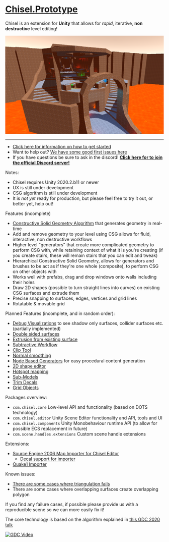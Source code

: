 # [Chisel.Prototype](https://github.com/RadicalCSG/Chisel.Prototype)

Chisel is an extension for **Unity** that allows for _rapid_, iterative, **non destructive** level editing!

![Example](Documentation/Images/chisel_example.png)

---
* [Click here for information on how to get started](GettingStarted.md)
* Want to help out? [We have some good first issues here](https://github.com/RadicalCSG/Chisel.Prototype/labels/good%20first%20issue)
* If you have questions be sure to ask in the discord! **[Click here for to join the official Discord server!](https://discord.gg/zttNkPQ)**

Notes:
- Chisel requires Unity 2020.2.b11 or newer
- UX is still under development
- CSG algorithm is still under development
- It is *not yet* ready for production, but please feel free to try it out, or better yet, help out!

Features (incomplete)
* [Constructive Solid Geometry Algorithm](http://www.youtube.com/watch?v=Iqmg4gblreo) that generates geometry in real-time
* Add and remove geometry to your level using CSG allows for fluid, interactive, non destructive workflows
* Higher level "generators" that create more complicated geometry to perform CSG with, while retaining context of what it is you're creating (if you create stairs, these will remain stairs that you can edit and tweak)
* Hierarchical Constructive Solid Geometry, allows for generators and brushes to be act as if they're one whole (composite), to perform CSG on other objects with
* Works well with prefabs, drag and drop windows onto walls including their holes
* Draw 2D shapes (possible to turn straight lines into curves) on existing CSG surfaces and extrude them
* Precise snapping to surfaces, edges, vertices and grid lines
* Rotatable & movable grid

Planned Features (incomplete, and in random order):
* [Debug Visualizations](https://github.com/RadicalCSG/Chisel.Prototype/issues/118) to see shadow only surfaces, collider surfaces etc.  (partially implemented)
* [Double sided surfaces](https://github.com/RadicalCSG/Chisel.Prototype/issues/226)
* [Extrusion from existing surface](https://github.com/RadicalCSG/Chisel.Prototype/issues/19)
* [Subtractive Workflow](https://github.com/RadicalCSG/Chisel.Prototype/issues/14)
* [Clip Tool](https://github.com/RadicalCSG/Chisel.Prototype/issues/15)
* [Normal smoothing](https://github.com/RadicalCSG/Chisel.Prototype/issues/184)
* [Node Based Generators](https://github.com/RadicalCSG/Chisel.Prototype/issues/94) for easy procedural content generation
* [2D shape editor](https://github.com/RadicalCSG/Chisel.Prototype/issues/260)
* [Hotspot mapping](https://github.com/RadicalCSG/Chisel.Prototype/issues/173)
* [Sub-Models](https://github.com/RadicalCSG/Chisel.Prototype/issues/259)
* [Trim Decals](https://github.com/RadicalCSG/Chisel.Prototype/issues/117)
* [Grid Objects](https://github.com/RadicalCSG/Chisel.Prototype/issues/121)


Packages overview:
* `com.chisel.core` Low-level API and functionality (based on DOTS technology)
* `com.chisel.editor` Unity Scene Editor functionality and API, tools and UI
* `com.chisel.components` Unity Monobehaviour runtime API (to allow for possible ECS replacement in future)
* `com.scene.handles.extensions` Custom scene handle extensions

Extensions:
* [Source Engine 2006 Map Importer for Chisel Editor]( https://github.com/Henry00IS/Chisel.Import.Source)
  * [Decal support for importer](https://github.com/Henry00IS/Chisel.Decals)
* [Quake1 Importer](https://github.com/Quixotic7/Chisel.Import.Quake1)

Known issues:
* [There are some cases where triangulation fails](https://github.com/RadicalCSG/Chisel.Prototype/issues/187)
* There are some cases where overlapping surfaces create overlapping polygon

If you find any failure cases, if possible please provide us with a reproducible scene so we can more easily fix it!

The core technology is based on the algorithm explained in [this GDC 2020 talk](http://www.youtube.com/watch?v=Iqmg4gblreo)

[![GDC Video](http://img.youtube.com/vi/Iqmg4gblreo/0.jpg)](http://www.youtube.com/watch?v=Iqmg4gblreo "Geometry in Milliseconds: Real-Time Constructive Solid Geometry")
